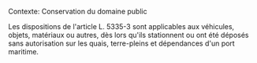 Contexte: Conservation du domaine public

Les dispositions de l'article L. 5335-3 sont applicables aux véhicules, objets, matériaux ou autres, dès lors qu'ils stationnent ou ont été déposés sans autorisation sur les quais, terre-pleins et dépendances d'un port maritime.